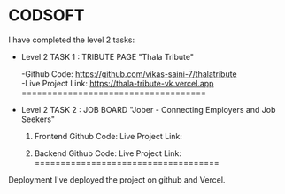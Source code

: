 # CODSOFT

I have completed the level 2 tasks:

- Level 2 TASK 1 : TRIBUTE PAGE
  "Thala Tribute"
  
  -Github Code: https://github.com/vikas-saini-7/thalatribute
  <br>
  -Live Project Link: https://thala-tribute-vk.vercel.app
====================================

- Level 2 TASK 2 : JOB BOARD
  "Jober - Connecting Employers and Job Seekers"
  
  1. Frontend
    Github Code:
    Live Project Link:

  2. Backend
    Github Code:
    Live Project Link:
====================================

Deployment
I've deployed the project on github and Vercel.
